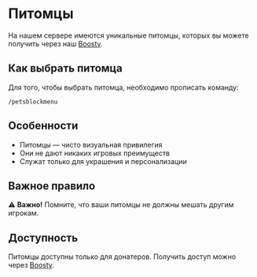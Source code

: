 # Питомцы

На нашем сервере имеются уникальные питомцы, которых вы можете получить через наш [Boosty](https://boosty.to/advanetale).

## Как выбрать питомца

Для того, чтобы выбрать питомца, необходимо прописать команду:

```
/petsblockmenu
```

## Особенности

- Питомцы — чисто визуальная привилегия
- Они не дают никаких игровых преимуществ
- Служат только для украшения и персонализации

## Важное правило

⚠️ **Важно!** Помните, что ваши питомцы не должны мешать другим игрокам.

## Доступность

Питомцы доступны только для донатеров. Получить доступ можно через [Boosty](https://boosty.to/advanetale).
